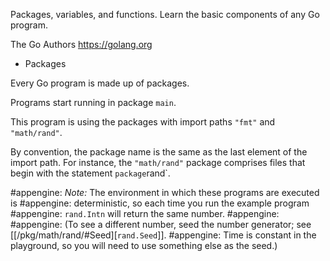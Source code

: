 Packages, variables, and functions.
Learn the basic components of any Go program.

The Go Authors
https://golang.org

* Packages

Every Go program is made up of packages.

Programs start running in package `main`.

This program is using the packages with import paths `"fmt"` and `"math/rand"`.

By convention, the package name is the same as the last element of the import path. For instance, the `"math/rand"` package comprises files that begin with the statement `package`rand`.

#appengine: *Note:* The environment in which these programs are executed is
#appengine: deterministic, so each time you run the example program
#appengine: `rand.Intn` will return the same number.
#appengine:
#appengine: (To see a different number, seed the number generator; see [[/pkg/math/rand/#Seed][`rand.Seed`]].
#appengine: Time is constant in the playground, so you will need to use something else as the seed.)

